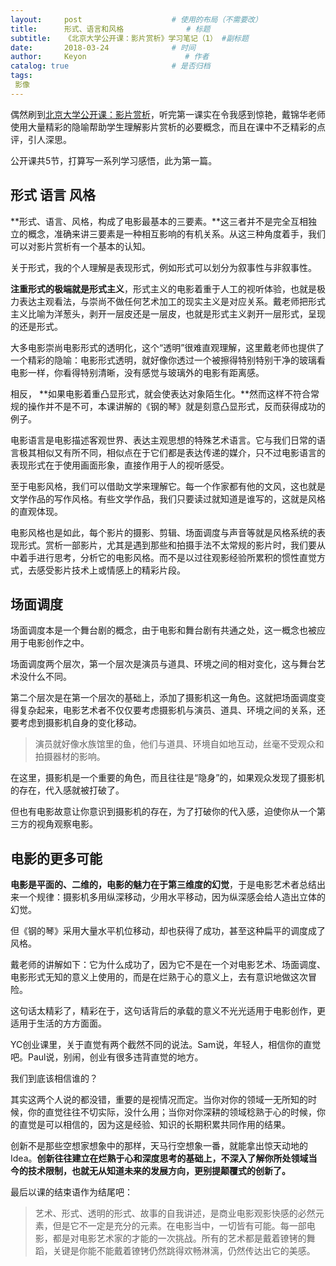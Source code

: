 ```yaml
---
layout:     post                    # 使用的布局（不需要改）
title:      形式、语言和风格              # 标题 
subtitle:   《北京大学公开课：影片赏析》学习笔记（1） #副标题
date:       2018-03-24              # 时间
author:     Keyon                      # 作者
catalog: true                       # 是否归档
tags:
 影像
---
```


偶然刷到[北京大学公开课：影片赏析](https://open.163.com/movie/2012/4/1/0/M8I8EP2ET_M8IQDV010.html)，听完第一课实在令我感到惊艳，戴锦华老师使用大量精彩的隐喻帮助学生理解影片赏析的必要概念，而且在课中不乏精彩的点评，引人深思。

公开课共5节，打算写一系列学习感悟，此为第一篇。

## 形式 语言 风格
**形式、语言、风格，构成了电影最基本的三要素。**这三者并不是完全互相独立的概念，准确来讲三要素是一种相互影响的有机关系。从这三种角度着手，我们可以对影片赏析有一个基本的认知。

关于形式，我的个人理解是表现形式，例如形式可以划分为叙事性与非叙事性。

**注重形式的极端就是形式主义**，形式主义的电影着重于人工的视听体验，也就是极力表达主观看法，与崇尚不做任何艺术加工的现实主义是对应关系。戴老师把形式主义比喻为洋葱头，剥开一层皮还是一层皮，也就是形式主义剥开一层形式，呈现的还是形式。

大多电影崇尚电影形式的透明化，这个“透明”很难直观理解，这里戴老师也提供了一个精彩的隐喻：电影形式透明，就好像你透过一个被擦得特别特别干净的玻璃看电影一样，你看得特别清晰，没有感觉与玻璃外的电影有距离感。

相反， **如果电影着重凸显形式，就会使表达对象陌生化。**然而这样不符合常规的操作并不是不可，本课讲解的《钢的琴》就是刻意凸显形式，反而获得成功的例子。

电影语言是电影描述客观世界、表达主观思想的特殊艺术语言。它与我们日常的语言极其相似又有所不同，相似点在于它们都是表达传递的媒介，只不过电影语言的表现形式在于使用画面形象，直接作用于人的视听感受。

至于电影风格，我们可以借助文学来理解它。每一个作家都有他的文风，这也就是文学作品的写作风格。有些文学作品，我们只要读过就知道是谁写的，这就是风格的直观体现。

电影风格也是如此，每个影片的摄影、剪辑、场面调度与声音等就是风格系统的表现形式。赏析一部影片，尤其是遇到那些和拍摄手法不太常规的影片时，我们要从中着手进行思考，分析它的电影风格。而不是以过往观影经验所累积的惯性直觉方式，去感受影片技术上或情感上的精彩片段。

## 场面调度
场面调度本是一个舞台剧的概念，由于电影和舞台剧有共通之处，这一概念也被应用于电影创作之中。

场面调度两个层次，第一个层次是演员与道具、环境之间的相对变化，这与舞台艺术没什么不同。

第二个层次是在第一个层次的基础上，添加了摄影机这一角色。这就把场面调度变得复杂起来，电影艺术者不仅仅要考虑摄影机与演员、道具、环境之间的关系，还要考虑到摄影机自身的变化移动。

> 演员就好像水族馆里的鱼，他们与道具、环境自如地互动，丝毫不受观众和拍摄器材的影响。

在这里，摄影机是一个重要的角色，而且往往是“隐身”的，如果观众发现了摄影机的存在，代入感就被打破了。

但也有电影故意让你意识到摄影机的存在，为了打破你的代入感，迫使你从一个第三方的视角观察电影。

## 电影的更多可能
**电影是平面的、二维的，电影的魅力在于第三维度的幻觉**，于是电影艺术者总结出来一个规律：摄影机多用纵深移动，少用水平移动，因为纵深感会给人造出立体的幻觉。

但《钢的琴》采用大量水平机位移动，却也获得了成功，甚至这种扁平的调度成了风格。

戴老师的讲解如下：它为什么成功了，因为它不是在一个对电影艺术、场面调度、电影形式无知的意义上使用的，而是在烂熟于心的意义上，去有意识地做这次冒险。

这句话太精彩了，精彩在于，这句话背后的承载的意义不光光适用于电影创作，更适用于生活的方方面面。

YC创业课里，关于直觉有两个截然不同的说法。Sam说，年轻人，相信你的直觉吧。Paul说，别闹，创业有很多违背直觉的地方。

我们到底该相信谁的？

其实这两个人说的都没错，重要的是视情况而定。当你对你的领域一无所知的时候，你的直觉往往不切实际，没什么用；当你对你深耕的领域稔熟于心的时候，你的直觉是可以相信的，因为这是经验、知识的长期积累共同作用的结果。

创新不是那些空想家想象中的那样，天马行空想象一番，就能拿出惊天动地的Idea。**创新往往建立在烂熟于心和深度思考的基础上，不深入了解你所处领域当今的技术限制，也就无从知道未来的发展方向，更别提颠覆式的创新了。**

最后以课的结束语作为结尾吧：

> 艺术、形式、透明的形式、故事的自我讲述，是商业电影观影快感的必然元素，但是它不一定是充分的元素。在电影当中，一切皆有可能。每一部电影，都是对电影艺术家的才能的一次挑战。所有的艺术都是戴着镣铐的舞蹈，关键是你能不能戴着镣铐仍然跳得欢畅淋漓，仍然传达出它的美感。